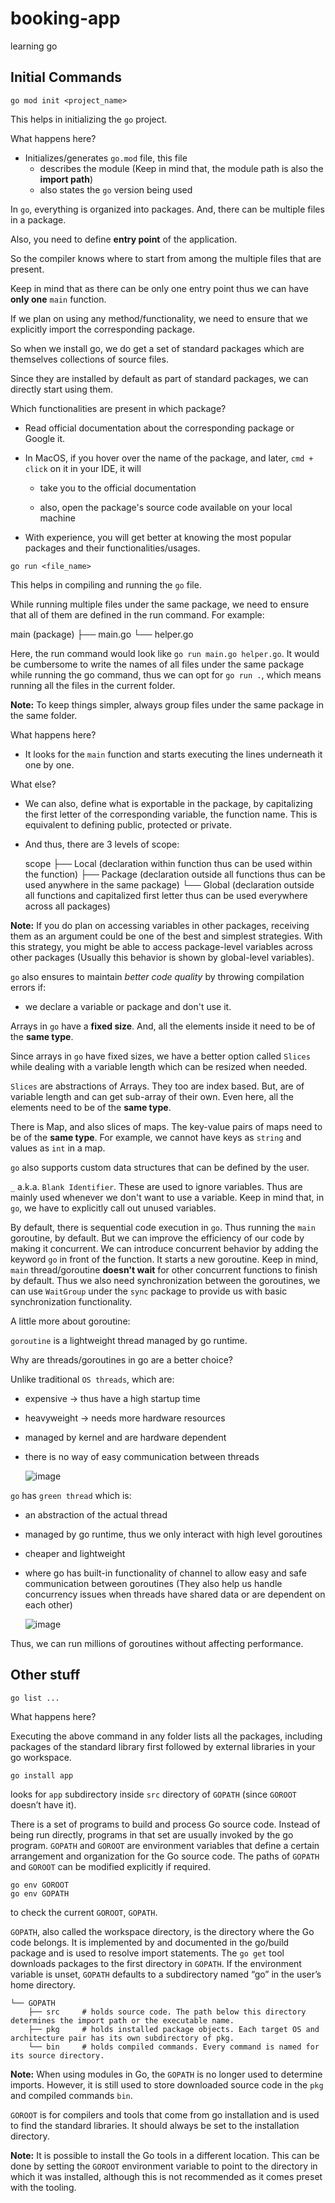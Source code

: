 # booking-app

learning go

## Initial Commands

```gotemplate
go mod init <project_name>
```

This helps in initializing the `go` project.

What happens here?

- Initializes/generates `go.mod` file, this file
  - describes the module (Keep in mind that, the module path is also the **import path**)
  - also states the `go` version being used

In `go`, everything is organized into packages. And, there can be multiple files in a package.

Also, you need to define **entry point** of the application.

So the compiler knows where to start from among the multiple files that are present.

Keep in mind that as there can be only one entry point thus we can have **only one** `main` function.

If we plan on using any method/functionality, we need to ensure that we explicitly import the corresponding package.

So when we install go, we do get a set of standard packages which are themselves collections of source files.

Since they are installed by default as part of standard packages, we can directly start using them.

Which functionalities are present in which package?

- Read official documentation about the corresponding package or Google it.

- In MacOS, if you hover over the name of the package, and later, `cmd + click` on it in your IDE, it will
  
  - take you to the official documentation
  
  - also, open the package's source code available on your local machine

- With experience, you will get better at knowing the most popular packages and their functionalities/usages.

```gotemplate
go run <file_name>
```

This helps in compiling and running the `go` file.

While running multiple files under the same package, we need to ensure that all of them are defined in the run command. For example:

main (package)
├── main.go
└── helper.go

Here, the run command would look like `go run main.go helper.go`. It would be cumbersome to write the names of all files under the same package while running the go command, thus we can opt for `go run .`, which means running all the files in the current folder.

**Note:** To keep things simpler, always group files under the same package in the same folder.

What happens here?

- It looks for the `main` function and starts executing the lines underneath it one by one.

What else?

- We can also, define what is exportable in the package, by capitalizing the first letter of the corresponding variable, the function name. This is equivalent to defining public, protected or private.

- And thus, there are 3 levels of scope:

  scope
  ├── Local (declaration within function thus can be used within the function)
  ├── Package (declaration outside all functions thus can be used anywhere in the same package)
  └── Global (declaration outside all functions and capitalized first letter thus can be used everywhere across all packages)
  
**Note:** If you do plan on accessing variables in other packages, receiving them as an argument could be one of the best and simplest strategies. With this strategy, you might be able to access package-level variables across other packages (Usually this behavior is shown by global-level variables).

`go` also ensures to maintain *better code quality* by throwing compilation errors if:

- we declare a variable or package and don't use it.

Arrays in `go` have a **fixed size**. And, all the elements inside it need to be of the **same type**.

Since arrays in `go` have fixed sizes, we have a better option called `Slices` while dealing with a variable length which can be resized when needed.

`Slices` are abstractions of Arrays. They too are index based. But, are of variable length and can get sub-array of their own. Even here, all the elements need to be of the **same type**.

There is Map, and also slices of maps. The key-value pairs of maps need to be of the **same type**. For example, we cannot have keys as `string` and values as `int` in a map.

`go` also supports custom data structures that can be defined by the user.

`_` a.k.a. `Blank Identifier`. These are used to ignore variables. Thus are mainly used whenever we don't want to use a variable. Keep in mind that, in `go`, we have to explicitly call out unused variables.

By default, there is sequential code execution in `go`. Thus running the `main` goroutine, by default. But we can improve the efficiency of our code by making it concurrent. We can introduce concurrent behavior by adding the keyword `go` in front of the function. It starts a new goroutine. Keep in mind, `main` thread/goroutine **doesn't wait** for other concurrent functions to finish by default. Thus we also need synchronization between the goroutines, we can use `WaitGroup` under the `sync` package to provide us with basic synchronization functionality.

A little more about goroutine:

`goroutine` is a lightweight thread managed by go runtime.

Why are threads/goroutines in go are a better choice?

Unlike traditional `OS threads`, which are:

- expensive -> thus have a high startup time
  
- heavyweight -> needs more hardware resources

- managed by kernel and are hardware dependent

- there is no way of easy communication between threads

  ![image](images/java_threads.png)

`go` has `green thread` which is:

- an abstraction of the actual thread

- managed by go runtime, thus we only interact with high level goroutines

- cheaper and lightweight

- where go has built-in functionality of channel to allow easy and safe communication between goroutines (They also help us handle concurrency issues when threads have shared data or are dependent on each other)

  ![image](images/green_threads.png)

Thus, we can run millions of goroutines without affecting performance.

## Other stuff

```gotemplate
go list ... 
```

What happens here?

Executing the above command in any folder lists all the packages, including packages of the standard library first followed by external
libraries in your go workspace.

```gotemplate
go install app
```

looks for `app` subdirectory inside `src` directory of `GOPATH` (since `GOROOT` doesn’t have it).

There is a set of programs to build and process Go source code. Instead of being run directly, programs in that set are
usually invoked by the go program. `GOPATH` and `GOROOT` are environment variables that define a certain arrangement and
organization for the Go source code. The paths of `GOPATH` and `GOROOT` can be modified explicitly if required.

```gotemplate
go env GOROOT
go env GOPATH
```

to check the current `GOROOT`, `GOPATH`.

`GOPATH`, also called the workspace directory, is the directory where the Go code belongs. It is implemented by and
documented in the go/build package and is used to resolve import statements. The `go get` tool downloads packages to the
first directory in `GOPATH`. If the environment variable is unset, `GOPATH` defaults to a subdirectory named “go” in the
user’s home directory.

```text
└── GOPATH
    ├── src     # holds source code. The path below this directory determines the import path or the executable name.
    ├── pkg     # holds installed package objects. Each target OS and architecture pair has its own subdirectory of pkg.
    └── bin     # holds compiled commands. Every command is named for its source directory.
```

**Note:** When using modules in Go, the `GOPATH` is no longer used to determine imports. However, it is still used to
store downloaded source code in the `pkg` and compiled commands `bin`.

`GOROOT` is for compilers and tools that come from go installation and is used to find the standard libraries. It should
always be set to the installation directory.

**Note:** It is possible to install the Go tools in a different location. This can be done by setting the `GOROOT`
environment variable to point to the directory in which it was installed, although this is not recommended as it comes
preset with the tooling.
